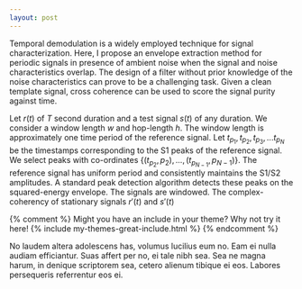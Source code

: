 ```yaml
---
layout: post
---
```


Temporal demodulation is a widely employed technique for signal characterization. Here, I propose an envelope extraction method for periodic signals in presence of ambient noise when the signal and noise characteristics overlap. The design of a filter without prior knowledge of the noise characteristics can prove to be a challenging task. Given a clean template signal, cross coherence can be used to score the signal purity against time.

Let $r(t)$  of $T$ second duration and a test signal $s(t)$ of any duration. We consider a window length $w$ and hop-length $h$. The window length is approximately one time period of the reference signal. Let $t_{p_1}, t_{p_2}, t_{p_3}, ...  t_{p_N}$ be the timestamps corresponding to the S1 peaks of the reference signal. We select peaks with co-ordinates $\{ (t_{p_2}, p_2), ..., (t_{p_{N-1}}, p_{N-1}) \}$. The reference signal has uniform period and consistently maintains the S1/S2 amplitudes. A standard peak detection algorithm detects these peaks on the squared-energy envelope. The signals are windowed. The complex-coherency of stationary signals $r'(t)$ and $s'(t)$


{% comment %}
Might you have an include in your theme? Why not try it here!
{% include my-themes-great-include.html %}
{% endcomment %}

No laudem altera adolescens has, volumus lucilius eum no. Eam ei nulla audiam efficiantur. Suas affert per no, ei tale nibh sea. Sea ne magna harum, in denique scriptorem sea, cetero alienum tibique ei eos. Labores persequeris referrentur eos ei.
